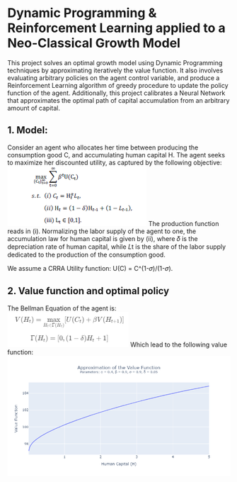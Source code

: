 # Dynamic Programming & Reinforcement Learning applied to a Neo-Classical Growth Model

This project solves an optimal growth model using Dynamic Programming techniques by approximating iteratively the value function. It also involves evaluating arbitrary policies on the agent control variable, and produce a Reinforcement Learning algorithm of greedy procedure to update the policy function of the agent.
Additionally, this project calibrates a Neural Network that approximates the optimal path of capital accumulation from an arbitrary amount of capital.

## 1. Model:
Consider an agent who allocates her time between producing the consumption good C, and accumulating human capital H. The agent seeks to maximize her discounted utility, as captured by the following objective:
![Model](images/problem.png)
The production function reads in (i).
Normalizing the labor supply of the agent to one, the accumulation law for human capital is given by (ii), where 𝛿 is the depreciation rate of human capital, while 𝐿t is the share of the labor supply dedicated to the production of the consumption good.

We assume a CRRA Utility function: U(C) = C^(1-𝜎)/(1-𝜎).

## 2. Value function and optimal policy
The Bellman Equation of the agent is:
![Bellman Equation and Feasability set](images/bellman_equation.png)
Which lead to the following value function:
![Value Function](images/value_function.png)
